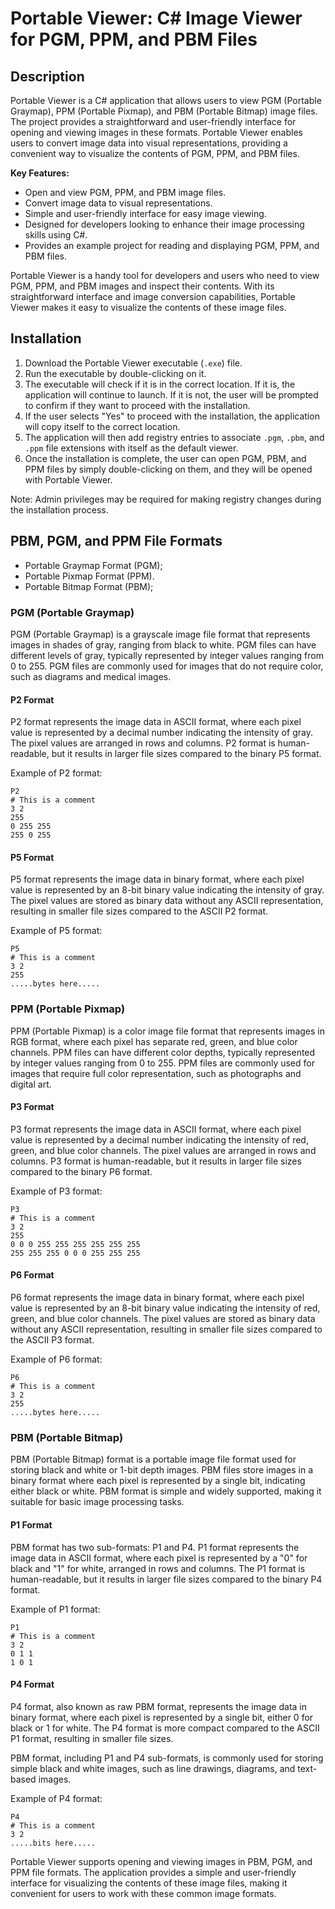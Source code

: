 # Portable Viewer: C# Image Viewer for PGM, PPM, and PBM Files

## Description

Portable Viewer is a C# application that allows users to view PGM (Portable Graymap), PPM (Portable Pixmap), and PBM (Portable Bitmap) image files. The project provides a straightforward and user-friendly interface for opening and viewing images in these formats. Portable Viewer enables users to convert image data into visual representations, providing a convenient way to visualize the contents of PGM, PPM, and PBM files.

**Key Features:**
- Open and view PGM, PPM, and PBM image files.
- Convert image data to visual representations.
- Simple and user-friendly interface for easy image viewing.
- Designed for developers looking to enhance their image processing skills using C#.
- Provides an example project for reading and displaying PGM, PPM, and PBM files.

Portable Viewer is a handy tool for developers and users who need to view PGM, PPM, and PBM images and inspect their contents. With its straightforward interface and image conversion capabilities, Portable Viewer makes it easy to visualize the contents of these image files.

## Installation

1. Download the Portable Viewer executable (`.exe`) file.
2. Run the executable by double-clicking on it.
3. The executable will check if it is in the correct location. If it is, the application will continue to launch. If it is not, the user will be prompted to confirm if they want to proceed with the installation.
4. If the user selects "Yes" to proceed with the installation, the application will copy itself to the correct location.
5. The application will then add registry entries to associate `.pgm`, `.pbm`, and `.ppm` file extensions with itself as the default viewer.
6. Once the installation is complete, the user can open PGM, PBM, and PPM files by simply double-clicking on them, and they will be opened with Portable Viewer.

Note: Admin privileges may be required for making registry changes during the installation process.

## PBM, PGM, and PPM File Formats
- Portable Graymap Format (PGM);
- Portable Pixmap Format (PPM).
- Portable Bitmap Format (PBM);



### PGM (Portable Graymap)

PGM (Portable Graymap) is a grayscale image file format that represents images in shades of gray, ranging from black to white. PGM files can have different levels of gray, typically represented by integer values ranging from 0 to 255. PGM files are commonly used for images that do not require color, such as diagrams and medical images.

#### P2 Format
P2 format represents the image data in ASCII format, where each pixel value is represented by a decimal number indicating the intensity of gray. The pixel values are arranged in rows and columns. P2 format is human-readable, but it results in larger file sizes compared to the binary P5 format.

Example of P2 format:

```
P2
# This is a comment
3 2
255
0 255 255
255 0 255
```

#### P5 Format
P5 format represents the image data in binary format, where each pixel value is represented by an 8-bit binary value indicating the intensity of gray. The pixel values are stored as binary data without any ASCII representation, resulting in smaller file sizes compared to the ASCII P2 format.

Example of P5 format:

```
P5
# This is a comment
3 2
255
.....bytes here.....
```



### PPM (Portable Pixmap)

PPM (Portable Pixmap) is a color image file format that represents images in RGB format, where each pixel has separate red, green, and blue color channels. PPM files can have different color depths, typically represented by integer values ranging from 0 to 255. PPM files are commonly used for images that require full color representation, such as photographs and digital art.

#### P3 Format
P3 format represents the image data in ASCII format, where each pixel value is represented by a decimal number indicating the intensity of red, green, and blue color channels. The pixel values are arranged in rows and columns. P3 format is human-readable, but it results in larger file sizes compared to the binary P6 format.

Example of P3 format:

```
P3
# This is a comment
3 2
255
0 0 0 255 255 255 255 255 255
255 255 255 0 0 0 255 255 255
```

#### P6 Format
P6 format represents the image data in binary format, where each pixel value is represented by an 8-bit binary value indicating the intensity of red, green, and blue color channels. The pixel values are stored as binary data without any ASCII representation, resulting in smaller file sizes compared to the ASCII P3 format.

Example of P6 format:

```
P6
# This is a comment
3 2
255
.....bytes here.....
```

 


### PBM (Portable Bitmap)

PBM (Portable Bitmap) format is a portable image file format used for storing black and white or 1-bit depth images. PBM files store images in a binary format where each pixel is represented by a single bit, indicating either black or white. PBM format is simple and widely supported, making it suitable for basic image processing tasks.

#### P1 Format

PBM format has two sub-formats: P1 and P4. P1 format represents the image data in ASCII format, where each pixel is represented by a "0" for black and "1" for white, arranged in rows and columns. The P1 format is human-readable, but it results in larger file sizes compared to the binary P4 format.

Example of P1 format:

```
P1
# This is a comment
3 2
0 1 1
1 0 1
```

#### P4 Format

P4 format, also known as raw PBM format, represents the image data in binary format, where each pixel is represented by a single bit, either 0 for black or 1 for white. The P4 format is more compact compared to the ASCII P1 format, resulting in smaller file sizes.

PBM format, including P1 and P4 sub-formats, is commonly used for storing simple black and white images, such as line drawings, diagrams, and text-based images.

Example of P4 format:

```
P4
# This is a comment
3 2
.....bits here.....
```


Portable Viewer supports opening and viewing images in PBM, PGM, and PPM file formats. The application provides a simple and user-friendly interface for visualizing the contents of these image files, making it convenient for users to work with these common image formats.
